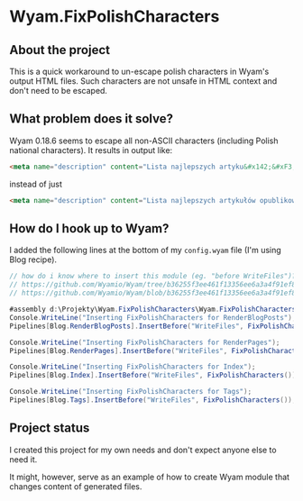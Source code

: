 ﻿# Wyam.FixPolishCharacters

## About the project
This is a quick workaround to un-escape polish characters in Wyam's output HTML files. Such characters are not unsafe in HTML context and don't need to be escaped.

## What problem does it solve?

Wyam 0.18.6 seems to escape all non-ASCII characters (including Polish national characters). It results in output like:

```html
<meta name="description" content="Lista najlepszych artyku&#x142;&#xF3;w opublikowanych na blogu, w porz&#x105;dku chronologicznym."/>
````

instead of just

```html
<meta name="description" content="Lista najlepszych artykułów opublikowanych na blogu, w porządku chronologicznym."/>
````

## How do I hook up to Wyam?

I added the following lines at the bottom of my `config.wyam` file (I'm using Blog recipe).

```C#
// how do i know where to insert this module (eg. "before WriteFiles")? pipelines are defined in:
// https://github.com/Wyamio/Wyam/tree/b36255f3ee461f13356ee6a3a4f91ef859b1b993/src/recipes/Wyam.Web/Pipelines fororder in  pipelines
// https://github.com/Wyamio/Wyam/blob/b36255f3ee461f13356ee6a3a4f91ef859b1b993/src/recipes/Wyam.Blog/Blog.cs

#assembly d:\Projekty\Wyam.FixPolishCharacters\Wyam.FixPolishCharacters\bin\Debug\Wyam.FixPolishCharacters.dll
Console.WriteLine("Inserting FixPolishCharacters for RenderBlogPosts");
Pipelines[Blog.RenderBlogPosts].InsertBefore("WriteFiles", FixPolishCharacters());

Console.WriteLine("Inserting FixPolishCharacters for RenderPages");
Pipelines[Blog.RenderPages].InsertBefore("WriteFiles", FixPolishCharacters());

Console.WriteLine("Inserting FixPolishCharacters for Index");
Pipelines[Blog.Index].InsertBefore("WriteFiles", FixPolishCharacters());

Console.WriteLine("Inserting FixPolishCharacters for Tags");
Pipelines[Blog.Tags].InsertBefore("WriteFiles", FixPolishCharacters());
```

## Project status

I created this project for my own needs and don't expect anyone else to need it.

It might, however, serve as an example of how to create Wyam module that changes content of generated files.
